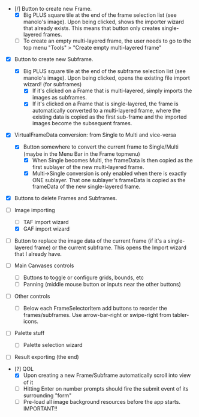 - [/] Button to create new Frame.
  - [x] Big PLUS square tile at the end of the frame selection list (see manolo's image).
        Upon being clicked, shows the importer wizard that already exists. This means that button
        only creates single-layered frames.
  - [ ] To create an empty multi-layered frame, the user needs to go to the top menu "Tools" >
        "Create empty multi-layered frame"

- [x] Button to create new Subframe.
  - [x] Big PLUS square tile at the end of the subframe selection list (see manolo's image).
        Upon being clicked, opens the existing file import wizard! (for subframes)
    - [x] If it's clicked on a Frame that is multi-layered, simply imports the images as subframes.
    - [x] If it's clicked on a Frame that is single-layered, the frame is automatically converted
          to a multi-layered frame, where the existing data is copied as the first sub-frame and
          the imported images become the subsequent frames.

- [x] VirtualFrameData conversion: from Single to Multi and vice-versa
  - [x] Button somewhere to convert the current frame to Single/Multi
        (maybe in the Menu Bar in the Frame topmenu)
    - [x] When Single becomes Multi, the frameData is then copied as the first sublayer of the new
          multi-layered frame.
    - [x] Multi->Single conversion is only enabled when there is exactly ONE sublayer.
          That one sublayer's frameData is copied as the frameData of the new single-layered frame.

- [x] Buttons to delete Frames and Subframes.

- [ ] Image importing
  - [ ] TAF import wizard
  - [x] GAF import wizard

- [ ] Button to replace the image data of the current frame (if it's a single-layered frame) or the
      current subframe. This opens the Import wizard that I already have.

- [ ] Main Canvases controls
  - [ ] Buttons to toggle or configure grids, bounds, etc
  - [ ] Panning (middle mouse button or inputs near the other buttons)

- [ ] Other controls
  - [ ] Below each FrameSelectorItem add buttons to reorder the frames/subframes. Use
    arrow-bar-right or swipe-right from tabler-icons.

- [ ] Palette stuff
  - [ ] Palette selection wizard

- [ ] Result exporting (the end)

- [?] QOL
  - [x] Upon creating a new Frame/Subframe automatically scroll into view of it
  - [ ] Hitting Enter on number prompts should fire the submit event of its surrounding "form"
  - [ ] Pre-load all image background resources before the app starts. IMPORTANT!!
